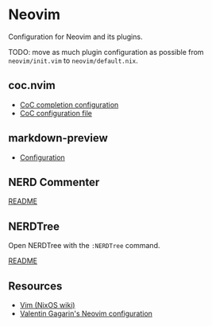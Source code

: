 # Neovim

Configuration for Neovim and its plugins.

TODO: move as much plugin configuration as possible from `neovim/init.vim` to `neovim/default.nix`.

## coc.nvim

- [CoC completion configuration](https://github.com/neoclide/coc.nvim/wiki/Completion-with-sources)
- [CoC configuration file](https://github.com/neoclide/coc.nvim/wiki/Using-the-configuration-file)

## markdown-preview

- [Configuration](https://github.com/iamcco/markdown-preview.nvim/#markdownpreview-config)

## NERD Commenter

[README](https://github.com/preservim/nerdcommenter)

## NERDTree

Open NERDTree with the `:NERDTree` command.

[README](https://github.com/preservim/nerdtree)

## Resources

- [Vim (NixOS wiki)](https://nixos.wiki/wiki/Vim)
- [Valentin Gagarin's Neovim configuration](https://github.com/fricklerhandwerk/settings/blob/main/user/profiles/common/nvim.nix)
